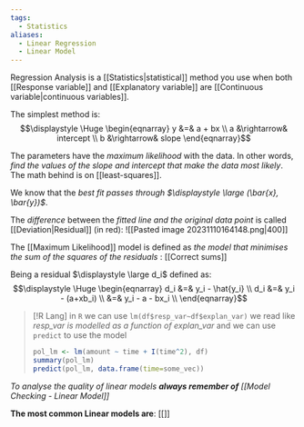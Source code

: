 ```yaml
---
tags:
  - Statistics
aliases:
  - Linear Regression
  - Linear Model
---
```

Regression Analysis is a [[Statistics|statistical]] method you use when both [[Response variable]] and [[Explanatory variable]] are [[Continuous variable|continuous variables]].

The simplest method is:
$$\displaystyle \Huge \begin{eqnarray} 
y &=& a + bx \\
a &\rightarrow& intercept \\
b &\rightarrow& slope
\end{eqnarray}$$

The parameters have the *maximum likelihood* with the data. In other words, *find the values of the slope and intercept that make the data most likely*. The math behind is on [[least-squares]].

We know that the *best fit passes through $\displaystyle \large (\bar{x}, \bar{y})$*.

The *difference* between the *fitted line and the original data point* is called [[Deviation|Residual]] (in red):
![[Pasted image 20231110164148.png|400]]

The [[Maximum Likelihood]] model is defined as *the model that minimises the sum of the squares of the residuals* : [[Correct sums]]

Being a residual $\displaystyle \large d_i$ defined as:
$$\displaystyle \Huge \begin{eqnarray} 
d_i &=& y_i - \hat{y_i} \\
d_i &=& y_i - (a+xb_i)  \\
&=& y_i - a - bx_i \\
\end{eqnarray}$$

>[!R Lang]
>in `R` we can use `lm(df$resp_var~df$explan_var)`
>we read like *resp_var is modelled as a function of explan_var*
>and we can use `predict` to use the model
>```R
>pol_lm <- lm(amount ~ time + I(time^2), df)
>summary(pol_lm)
>predict(pol_lm, data.frame(time=some_vec))
>```

*To analyse the quality of linear models **always remember of** [[Model Checking - Linear Model]]*

**The most common Linear models are**:
[[]]